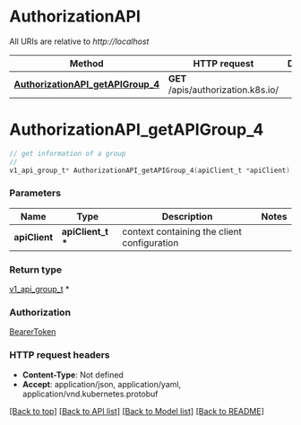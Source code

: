 # AuthorizationAPI

All URIs are relative to *http://localhost*

Method | HTTP request | Description
------------- | ------------- | -------------
[**AuthorizationAPI_getAPIGroup_4**](AuthorizationAPI.md#AuthorizationAPI_getAPIGroup_4) | **GET** /apis/authorization.k8s.io/ | 


# **AuthorizationAPI_getAPIGroup_4**
```c
// get information of a group
//
v1_api_group_t* AuthorizationAPI_getAPIGroup_4(apiClient_t *apiClient);
```

### Parameters
Name | Type | Description  | Notes
------------- | ------------- | ------------- | -------------
**apiClient** | **apiClient_t \*** | context containing the client configuration |

### Return type

[v1_api_group_t](v1_api_group.md) *


### Authorization

[BearerToken](../README.md#BearerToken)

### HTTP request headers

 - **Content-Type**: Not defined
 - **Accept**: application/json, application/yaml, application/vnd.kubernetes.protobuf

[[Back to top]](#) [[Back to API list]](../README.md#documentation-for-api-endpoints) [[Back to Model list]](../README.md#documentation-for-models) [[Back to README]](../README.md)

